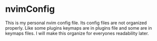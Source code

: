 # nvimConfig
This is my personal nvim config file. Its config files are not organized properly. Like some plugins keymaps are in plugins file and some are in keymaps files. I will make this organize for everyones readability later.
